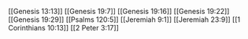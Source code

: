 [[Genesis 13:13]]
[[Genesis 19:7]]
[[Genesis 19:16]]
[[Genesis 19:22]]
[[Genesis 19:29]]
[[Psalms 120:5]]
[[Jeremiah 9:1]]
[[Jeremiah 23:9]]
[[1 Corinthians 10:13]]
[[2 Peter 3:17]]
